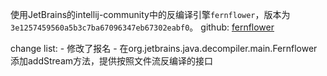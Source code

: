 使用JetBrains的intellij-community中的反编译引擎`fernflower`，版本为`3e1257459560a5b3c7ba67096347eb67302eabf0`。
github: [fernflower](https://github.com/JetBrains/intellij-community/tree/master/plugins/java-decompiler/engine)

change list:
    - 修改了报名
    - 在org.jetbrains.java.decompiler.main.Fernflower添加addStream方法，提供按照文件流反编译的接口